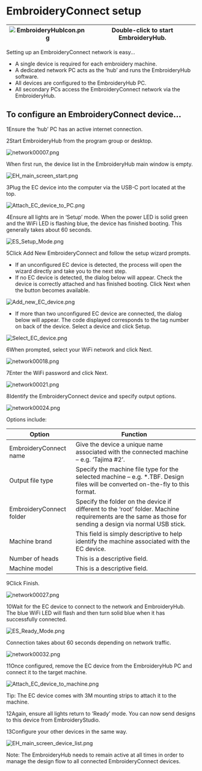 # EmbroideryConnect setup

| ![EmbroideryHubIcon.png](assets/EmbroideryHubIcon.png) | Double-click to start EmbroideryHub. |
| ------------------------------------------------------ | ------------------------------------ |

Setting up an EmbroideryConnect network is easy…

- A single device is required for each embroidery machine.
- A dedicated network PC acts as the ‘hub’ and runs the EmbroideryHub software.
- All devices are configured to the EmbroideryHub PC.
- All secondary PCs access the EmbroideryConnect network via the EmbroideryHub.

## To configure an EmbroideryConnect device...

1Ensure the ‘hub’ PC has an active internet connection.

2Start EmbroideryHub from the program group or desktop.

![network00007.png](assets/network00007.png)

When first run, the device list in the EmbroideryHub main window is empty.

![EH_main_screen_start.png](assets/EH_main_screen_start.png)

3Plug the EC device into the computer via the USB-C port located at the top.

![Attach_EC_device_to_PC.png](assets/Attach_EC_device_to_PC.png)

4Ensure all lights are in ‘Setup’ mode. When the power LED is solid green and the WiFi LED is flashing blue, the device has finished booting. This generally takes about 60 seconds.

![ES_Setup_Mode.png](assets/ES_Setup_Mode.png)

5Click Add New EmbroideryConnect and follow the setup wizard prompts.

- If an unconfigured EC device is detected, the process will open the wizard directly and take you to the next step.
- If no EC device is detected, the dialog below will appear. Check the device is correctly attached and has finished booting. Click Next when the button becomes available.

![Add_new_EC_device.png](assets/Add_new_EC_device.png)

- If more than two unconfigured EC device are connected, the dialog below will appear. The code displayed corresponds to the tag number on back of the device. Select a device and click Setup.

![Select_EC_device.png](assets/Select_EC_device.png)

6When prompted, select your WiFi network and click Next.

![network00018.png](assets/network00018.png)

7Enter the WiFi password and click Next.

![network00021.png](assets/network00021.png)

8Identify the EmbroideryConnect device and specify output options.

![network00024.png](assets/network00024.png)

Options include:

| Option                   | Function                                                                                                                                                  |
| ------------------------ | --------------------------------------------------------------------------------------------------------------------------------------------------------- |
| EmbroideryConnect name   | Give the device a unique name associated with the connected machine – e.g. ‘Tajima #2’.                                                                   |
| Output file type         | Specify the machine file type for the selected machine – e.g. \*.TBF. Design files will be converted on-the-fly to this format.                           |
| EmbroideryConnect folder | Specify the folder on the device if different to the ‘root’ folder. Machine requirements are the same as those for sending a design via normal USB stick. |
| Machine brand            | This field is simply descriptive to help identify the machine associated with the EC device.                                                              |
| Number of heads          | This is a descriptive field.                                                                                                                              |
| Machine model            | This is a descriptive field.                                                                                                                              |

9Click Finish.

![network00027.png](assets/network00027.png)

10Wait for the EC device to connect to the network and EmbroideryHub. The blue WiFi LED will flash and then turn solid blue when it has successfully connected.

![ES_Ready_Mode.png](assets/ES_Ready_Mode.png)

Connection takes about 60 seconds depending on network traffic.

![network00032.png](assets/network00032.png)

11Once configured, remove the EC device from the EmbroideryHub PC and connect it to the target machine.

![Attach_EC_device_to_machine.png](assets/Attach_EC_device_to_machine.png)

Tip: The EC device comes with 3M mounting strips to attach it to the machine.

12Again, ensure all lights return to ‘Ready’ mode. You can now send designs to this device from EmbroideryStudio.

13Configure your other devices in the same way.

![EH_main_screen_device_list.png](assets/EH_main_screen_device_list.png)

Note: The EmbroideryHub needs to remain active at all times in order to manage the design flow to all connected EmbroideryConnect devices.

